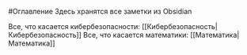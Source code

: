 #Оглавление
Здесь хранятся все заметки из Obsidian

Все, что касается кибербезопасности: [[Кибербезопасность|Кибербезопасность]]
Все, что касается математики: [[Математика|Математика]]
